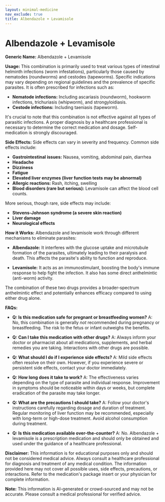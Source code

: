 ```yaml
---
layout: minimal-medicine
nav_exclude: true
title: Albendazole + Levamisole
---
```


# Albendazole + Levamisole

**Generic Name:** Albendazole + Levamisole

**Usage:** This combination is primarily used to treat various types of intestinal helminth infections (worm infestations), particularly those caused by nematodes (roundworms) and cestodes (tapeworms).  Specific indications may vary depending on regional guidelines and the prevalence of specific parasites.  It is often prescribed for infections such as:

* **Nematode infections:**  Including ascariasis (roundworm), hookworm infections, trichuriasis (whipworm), and strongyloidiasis.
* **Cestode infections:**  Including taeniasis (tapeworm).

It's crucial to note that this combination is not effective against all types of parasitic infections.  A proper diagnosis by a healthcare professional is necessary to determine the correct medication and dosage.  Self-medication is strongly discouraged.


**Side Effects:**  Side effects can vary in severity and frequency. Common side effects include:

* **Gastrointestinal issues:** Nausea, vomiting, abdominal pain, diarrhea
* **Headache**
* **Dizziness**
* **Fatigue**
* **Elevated liver enzymes (liver function tests may be abnormal)**
* **Allergic reactions:** Rash, itching, swelling
* **Blood disorders (rare but serious):**  Levamisole can affect the blood cell counts.


More serious, though rare, side effects may include:

* **Stevens-Johnson syndrome (a severe skin reaction)**
* **Liver damage**
* **Neurological effects**


**How it Works:** Albendazole and levamisole work through different mechanisms to eliminate parasites:

* **Albendazole:**  It interferes with the glucose uptake and microtubule formation of the parasites, ultimately leading to their paralysis and death.  This affects the parasite's ability to function and reproduce.

* **Levamisole:**  It acts as an immunostimulant, boosting the body's immune response to help fight the infection. It also has some direct anthelmintic (anti-worm) activity.

The combination of these two drugs provides a broader-spectrum anthelmintic effect and potentially enhances efficacy compared to using either drug alone.


**FAQs:**

* **Q: Is this medication safe for pregnant or breastfeeding women?** A:  No, this combination is generally *not* recommended during pregnancy or breastfeeding.  The risk to the fetus or infant outweighs the benefits.

* **Q: Can I take this medication with other drugs?** A:  Always inform your doctor or pharmacist about all medications, supplements, and herbal remedies you are taking.  Interactions with other drugs are possible.

* **Q: What should I do if I experience side effects?** A:  Mild side effects often resolve on their own.  However, if you experience severe or persistent side effects, contact your doctor immediately.

* **Q: How long does it take to work?** A:  The effectiveness varies depending on the type of parasite and individual response.  Improvement in symptoms should be noticeable within days or weeks, but complete eradication of the parasite may take longer.

* **Q:  What are the precautions I should take?** A:  Follow your doctor's instructions carefully regarding dosage and duration of treatment.  Regular monitoring of liver function may be recommended, especially with long-term or high-dose treatment.  Avoid alcohol consumption during treatment.

* **Q: Is this medication available over-the-counter?** A: No.  Albendazole + levamisole is a prescription medication and should only be obtained and used under the guidance of a healthcare professional.


**Disclaimer:** This information is for educational purposes only and should not be considered medical advice. Always consult a healthcare professional for diagnosis and treatment of any medical condition.  The information provided here may not cover all possible uses, side effects, precautions, or interactions.  Refer to the medication's package insert or your physician for complete information.


**Note:** This information is AI-generated or crowd-sourced and may not be accurate. Please consult a medical professional for verified advice.